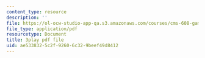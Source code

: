 ```yaml
---
content_type: resource
description: ''
file: https://ol-ocw-studio-app-qa.s3.amazonaws.com/courses/cms-608-game-design-spring-2014/ae5338325c2f92606c329beef49d8412_1506646.pdf
file_type: application/pdf
resourcetype: Document
title: 3play pdf file
uid: ae533832-5c2f-9260-6c32-9beef49d8412
---
```

